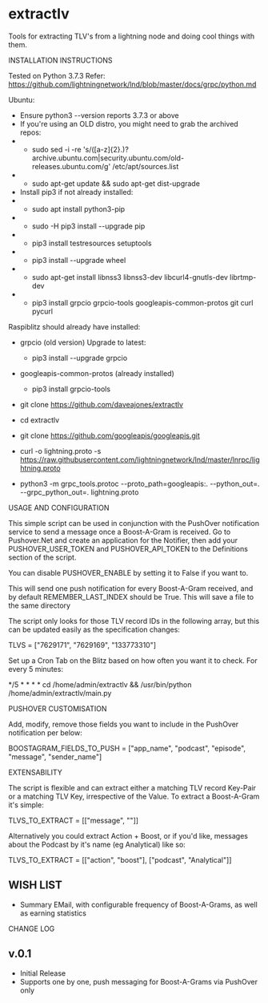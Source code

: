 # extractlv
Tools for extracting TLV's from a lightning node and doing cool things with them.

INSTALLATION INSTRUCTIONS

Tested on Python 3.7.3
Refer: https://github.com/lightningnetwork/lnd/blob/master/docs/grpc/python.md

Ubuntu:
- Ensure python3 --version reports 3.7.3 or above
- If you're using an OLD distro, you might need to grab the archived repos: 
- - sudo sed -i -re 's/([a-z]{2}\.)?archive.ubuntu.com|security.ubuntu.com/old-releases.ubuntu.com/g' /etc/apt/sources.list
- - sudo apt-get update && sudo apt-get dist-upgrade
- Install pip3 if not already installed:
- - sudo apt install python3-pip
- - sudo -H pip3 install --upgrade pip
- - pip3 install testresources setuptools
- - pip3 install --upgrade wheel
- - sudo apt-get install libnss3 libnss3-dev libcurl4-gnutls-dev librtmp-dev
- - pip3 install grpcio grpcio-tools googleapis-common-protos git curl pycurl

Raspiblitz should already have installed:
- grpcio (old version) Upgrade to latest:
    - pip3 install --upgrade grpcio
- googleapis-common-protos (already installed)
    - pip3 install grpcio-tools

- git clone https://github.com/daveajones/extractlv
- cd extractlv
- git clone https://github.com/googleapis/googleapis.git
- curl -o lightning.proto -s https://raw.githubusercontent.com/lightningnetwork/lnd/master/lnrpc/lightning.proto
- python3 -m grpc_tools.protoc --proto_path=googleapis:. --python_out=. --grpc_python_out=. lightning.proto


USAGE AND CONFIGURATION

This simple script can be used in conjunction with the PushOver notification service to send a message once a Boost-A-Gram is received. Go to Pushover.Net and create an application for the Notifier, then add your PUSHOVER_USER_TOKEN and PUSHOVER_API_TOKEN to the Definitions section of the script.

You can disable PUSHOVER_ENABLE by setting it to False if you want to. 

This will send one push notification for every Boost-A-Gram received, and by default REMEMBER_LAST_INDEX should be True. This will save a file to the same directory 

The script only looks for those TLV record IDs in the following array, but this can be updated easily as the specification changes:

TLVS = ["7629171", "7629169", "133773310"]

Set up a Cron Tab on the Blitz based on how often you want it to check. For every 5 minutes:

*/5 * * * * cd /home/admin/extractlv && /usr/bin/python /home/admin/extractlv/main.py

PUSHOVER CUSTOMISATION

Add, modify, remove those fields you want to include in the PushOver notification per below:

BOOSTAGRAM_FIELDS_TO_PUSH = ["app_name", "podcast", "episode", "message", "sender_name"]

EXTENSABILITY

The script is flexible and can extract either a matching TLV record Key-Pair or a matching TLV Key, irrespective of the Value. To extract a Boost-A-Gram it's simple:

TLVS_TO_EXTRACT = [["message", ""]]

Alternatively you could extract Action + Boost, or if you'd like, messages about the Podcast by it's name (eg Analytical) like so:

TLVS_TO_EXTRACT = [["action", "boost"], ["podcast", "Analytical"]]


WISH LIST
-------
* Summary EMail, with configurable frequency of Boost-A-Grams, as well as earning statistics



CHANGE LOG

v.0.1
-------
* Initial Release
* Supports one by one, push messaging for Boost-A-Grams via PushOver only

